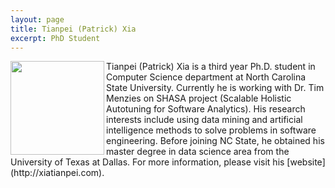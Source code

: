 ```yaml
---
layout: page
title: Tianpei (Patrick) Xia
excerpt: PhD Student
---
```



<img align="left" width="150" src="/img/xia.jpg">
Tianpei (Patrick) Xia is a third year Ph.D. student in Computer Science department at North Carolina State University. Currently he is working with Dr. Tim Menzies on SHASA project (Scalable Holistic Autotuning for Software Analytics). His research interests include using data mining and artificial intelligence methods to solve problems in software engineering. Before joining NC State, he obtained his master degree in data science area from the University of Texas at Dallas. For more information, please visit his [website](http://xiatianpei.com).
